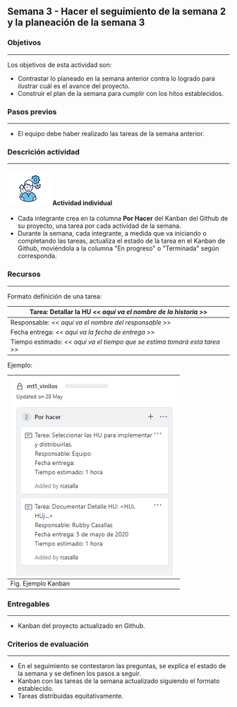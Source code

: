 ## Semana 3 - Hacer el seguimiento de la semana 2 y la planeación de la semana 3

### Objetivos

---

Los objetivos de esta actividad son:

- Contrastar lo planeado en la semana anterior contra lo logrado para ilustrar cuál es el avance del proyecto.
- Construir el plan de la semana para cumplir con los hitos establecidos.

### Pasos previos

---

- El equipo debe haber realizado las tareas de la semana anterior.

### Descrición actividad

---

#### ![](./../../assets/images/individuo.png) Actividad individual

- Cada integrante crea en la columna **Por Hacer** del Kanban del Github de su proyecto, una tarea por cada actividad de la semana.
- Durante la semana, cada integrante, a medida que va iniciando o completando las tareas, actualiza el estado de la tarea en el Kanban de Github, moviéndola a la columna "En progreso" o "Terminada" según corresponda.

### Recursos

---

Formato definición de una tarea:

| Tarea: Detallar la HU << _aquí va el nombre de la historia_ >>             |
| -------------------------------------------------------------------------- |
| Responsable: << _aquí va el nombre del responsable_ >>                     |
| Fecha entrega: << _aquí va la fecha de entrega_ >>                         |
| Tiempo estimado: << _aquí va el tiempo que se estima tomará esta tarea_ >> |

Ejemplo:

| ![](./../../assets/images/kanbanTODO.PNG) |
| ----------------------------------------- |
| Fig. Ejemplo Kanban                       |

### Entregables

---

- Kanban del proyecto actualizado en Github.

### Criterios de evaluación

---

- En el seguimiento se contestaron las preguntas, se explica el estado de la semana y se definen los pasos a seguir.
- Kanban con las tareas de la semana actualizado siguiendo el formato establecido.
- Tareas distribuidas equitativamente.
